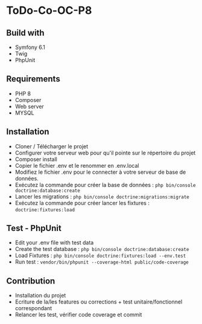 # ToDo-Co-OC-P8

## Build with 

-   Symfony 6.1
-   Twig
-   PhpUnit

## Requirements 

-   PHP 8
-   Composer
-   Web server
-   MYSQL

## Installation

-   Cloner / Télécharger le projet
-   Configurer votre serveur web pour qu'il pointe sur le répertoire du projet
-   Composer install
-   Copier le fichier .env et le renommer en .env.local  
-   Modifiez le fichier .env pour le connecter à votre serveur de base de données.
-   Exécutez la commande pour créer la base de données :  `php bin/console doctrine:database:create`
-   Lancer les migrations : `php bin/console doctrine:migrations:migrate`
-   Exécutez la commande pour créer lancer les fixtures :  `doctrine:fixtures:load`

## Test - PhpUnit

-   Edit your .env file with test data
-   Create the test database :  `php bin/console doctrine:database:create`
-   Load Fixtures : `php bin/console doctrine:fixtures:load --env.test`
-   Run test : `vendor/bin/phpunit --coverage-html public/code-coverage`

## Contribution

-   Installation du projet
-   Ecriture de la/les features ou corrections + test unitaire/fonctionnel correspondant
-   Relancer les test, vérifier code coverage et commit

